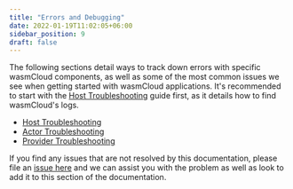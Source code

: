 ```yaml
---
title: "Errors and Debugging"
date: 2022-01-19T11:02:05+06:00
sidebar_position: 9
draft: false
---
```


The following sections detail ways to track down errors with specific wasmCloud components, as well as some of the most common issues we see when getting started with wasmCloud applications. It's recommended to start with the [Host Troubleshooting](./host) guide first, as it details how to find wasmCloud's logs.

- [Host Troubleshooting](./host)
- [Actor Troubleshooting](./actors)
- [Provider Troubleshooting](./providers)

If you find any issues that are not resolved by this documentation, please file an [issue here](https://github.com/wasmCloud/wasmcloud-otp/issues/new?assignees=&labels=bug%2C+help+wanted&template=bug_report.md&title=%5BBUG%5D+%3CIssue%3E) and we can assist you with the problem as well as look to add it to this section of the documentation.
